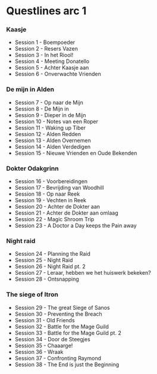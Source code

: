 # Questlines arc 1

### Kaasje

- Session 1 - Boempoeder
- Session 2 - Resers Vazen
- Session 3 - In het Riool!
- Session 4 - Meeting Donatello
- Session 5 - Achter Kaasje aan
- Session 6 - Onverwachte Vrienden

### De mijn in Alden

- Session 7 - Op naar de Mijn
- Session 8 - De Mijn in
- Session 9 - Dieper in de Mijn
- Session 10 - Notes van een Roper
- Session 11 - Waking up Tiber
- Session 12 - Alden Redden
- Session 13 - Alden Overnemen
- Session 14 - Alden Verdedigen
- Session 15 - Nieuwe Vrienden en Oude Bekenden

### Dokter Odakgrinn

- Session 16 - Voorbereidingen
- Session 17 - Bevrijding van Woodhill
- Session 18 - Op naar Reek
- Session 19 - Vechten in Reek
- Session 20 - Achter de Dokter aan
- Session 21 - Achter de Dokter aan omlaag
- Session 22 - Magic Shroom Trip
- Session 23 - A Doctor a Day keeps the Pain away

### Night raid

- Session 24 - Planning the Raid
- Session 25 - Night Raid
- Session 26 - Night Raid pt. 2
- Session 27 - Leraar, hebben we het huiswerk bekeken?
- Session 28 - Ontsnapping

### The siege of Itron

- Session 29 - The great Siege of Sanos
- Session 30 - Preventing the Breach
- Session 31 - Old Friends
- Session 32 - Battle for the Mage Guild
- Session 33 - Battle for the Mage Guild pt. 2
- Session 34 - Door de Steegjes
- Session 35 - Chaaarge!
- Session 36 - Wraak
- Session 37 - Confronting Raymond
- Session 38 - The End is just the Beginning
